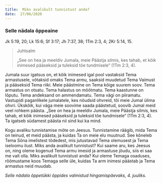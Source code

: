 ```yaml
---
title:  Miks avalikult tunnistust anda?
date:  27/06/2020
---
```


### Selle nädala õppeaine
Jk 5:19, 20; Lk 15:6; Sf 3:17; Jh 7:37, 38; 1Tm 2:3, 4; 2Kr 5:14, 15.

> <p>Juhtsalm</p>
> „See on hea ja meeldiv Jumala, meie Päästja silmis, kes tahab, et kõik inimesed pääseksid ja tuleksid tõe tundmisele“ (1Tm 2:3, 4).

Jumala suur igatsus on, et kõik inimesed igal pool vastaksid Tema armastusele, võtaksid omaks Tema armu, saaksid muudetud Tema Vaimust ja pääseksid Tema riiki. Meie päästmine on Tema kõige suurem soov. Tema armastus on otsatu. Tema halastus on mõõtmatu. Tema kaastunne on lõputu. Tema andeksand on ammendamatu. Tema vägi on piiramatu. Vastupidi paganlikele jumalatele, kes nõudsid ohvreid, tõi meie Jumal ülima ohvri. Ükskõik, kui väga meie soovime saada päästetud, soovib Jumal meid veel rohkem päästa. „See on hea ja meeldiv Jumala, meie Päästja silmis, kes tahab, et kõik inimesed pääseksid ja tuleksid tõe tundmisele“ (1Tm 2:3, 4). Ta igatseb südamest päästa nii sind kui ka mind.

Kogu avaliku tunnistamise mõte on Jeesus. Tunnistamine räägib, mida Tema on teinud, et meid päästa, ja kuidas Ta on meie elu muutnud. See kõneleb Tema Sõna imelistest tõdedest, mis jutustavad Tema olemusest ja Tema iseloomu ilust. Miks anda avalikult tunnistust? Kui saame aru, kes Jeesus on, ning oleme kogenud Tema armu imesid ja armastuse jõudu, siis ei saa me vait olla. Miks avalikult tunnistust anda? Kui oleme Temaga osaduses, rõõmustame koos Temaga selle üle, kuidas Ta arm inimesi päästab ja Tema armastus neid muudab.

_Selle nädala õppetükki õppides valmistud hingamispäevaks, 4. juuliks._
